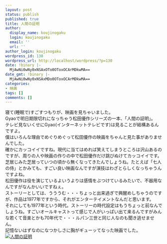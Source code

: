 ```yaml
---
layout: post
status: publish
published: true
title: 人間の証明
author:
  display_name: koujinogaku
  login: koujinogaku
  email: ''
  url: ''
author_login: koujinogaku
wordpress_id: 130
wordpress_url: http://localhost/wordpress/?p=130
date: !binary |-
  MjAwNi0wNy0xNSAxOTo0OToxOCArMDkwMA==
date_gmt: !binary |-
  MjAwNi0wNy0xNSAxMDo0OToxOCArMDkwMA==
categories:
- 映画
tags: []
comments: []
---
```

<p>寝て(睡眠で)すごすつもりが、映画を見ちゃいました。<br />
Gyaoで明日期限切れになっちゃう松田優作シリーズの一本、「人間の証明」。<br />
テレビ見ないくせにGyao(インターネットテレビです)は見ることが結構あるんですよ。<br />
僕はいろんな理由でめぐりめぐって松田優作の映画をちゃんと見た事がありませんでした。<br />
確かにカッコイイですね。現代に当てはめれば笑えてしまうところは沢山あるのですが、周りの人や映画の作りの中で松田優作だけ跳びぬけてカッコイイです。<br />
芝居じみた芝居っていつの頃から無くなってきたんでしょうね。たとえば「七人の侍」とかみても、すごい良い映画なんですが演技はわざとらしくなっちゃうんですよね。<br />
松田優作は役を演じているよいうよりは感情をぶつけているみたいで、不器用なんですがなんかいいですねぇ。<br />
ストーリーとしては、うううむ・・・ちょっと出来過ぎで興醒めしちゃうのですが、作品は1977年ですから、それがエンターテイメントなんだと思います。<br />
それにしても1977年という時代。ストーリーの時代設定はもうちょっと前なんでしょうね。すごいオールキャストって感じで人がいっぱい出て来るんですがみんな若くて音楽とかも70年代で・・・ルパン三世と同じ人なのも聞き逃せません。<br />
記憶ないはずなのになつかしさに胸がギューッてなった映画でした。<br />
<a href="http://www.amazon.co.jp/exec/obidos/redirect?link_code=as2&path=ASIN/B00005HM4J&tag=koujinogakuse-22&camp=247&creative=1211"><img src="http://images.amazon.com/images/P/B00005HM4J.09-ATVPDKIKX0DER._PE00_OU09_SCMZZZZZZZ_V55613247_.jpg" alt="人間の証明"></a><img src="http://www.assoc-amazon.jp/e/ir?t=koujinogakuse-22&l=as2&o=9&a=B00005HM4J" width="1" height="1" border="0" alt="" style="border:none !important; margin:0px !important;" /></p>
